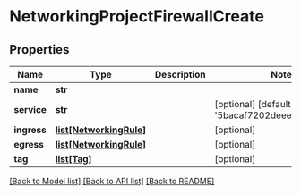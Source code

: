 # NetworkingProjectFirewallCreate

## Properties
Name | Type | Description | Notes
------------ | ------------- | ------------- | -------------
**name** | **str** |  | 
**service** | **str** |  | [optional] [default to '5bacaf7202deee0c100eda3b']
**ingress** | [**list[NetworkingRule]**](NetworkingRule.md) |  | [optional] 
**egress** | [**list[NetworkingRule]**](NetworkingRule.md) |  | [optional] 
**tag** | [**list[Tag]**](Tag.md) |  | [optional] 

[[Back to Model list]](../README.md#documentation-for-models) [[Back to API list]](../README.md#documentation-for-api-endpoints) [[Back to README]](../README.md)


